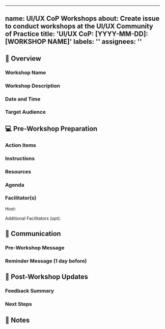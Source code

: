 
---
name: UI/UX CoP Workshops
about: Create issue to conduct workshops at the UI/UX Community of Practice
title: 'UI/UX CoP: [YYYY-MM-DD]: [WORKSHOP NAME]'
labels: ''
assignees: ''
---

## 👀 Overview
### Workshop Name
<!-- Provide name of workshop. Example: Workshop: Color Theory or Training Workshop: Github  -->

### Workshop Description

### Date and Time

### Target Audience

## 💻 Pre-Workshop Preparation
### Action Items
<!-- Provide action items to prepare for this workshop -->

### Instructions
<!-- Give clear and simple instructions -->
<!-- Add all instructions required to implement this workshop -->

### Resources
<!-- Add all necessary resources to implement this workshop -->

### Agenda
<!-- Provide agenda for the workshop, inckuding time distribution -->

### Facilitator(s)
Host: <!-- Add name of primary host, if applicable -->

Additional Facilitators (opt):
<!-- Add names of secondary hosts, if applicable -->

## 💬 Communication

### Pre-Workshop Message
<!-- Add Slack communication and/or any other announcements -->

### Reminder Message (1 day before)
<!-- Add Slack communication and/or any other announcements -->


## 🔄 Post-Workshop Updates
### Feedback Summary
<!-- Summarize the feedback received from participants, including what went well and what could be improved -->

### Next Steps
<!-- Outline any planned revisions or follow-up workshops based on the feedback -->

## 📝 Notes
<!-- Any other information or notes related to the workshop -->
